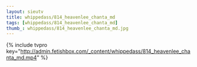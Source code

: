 ```yaml
--- 
layout: sieutv
title: whippedass/814_heavenlee_chanta_md
tags: [whippedass/814_heavenlee_chanta_md]
thumb_: whippedass/814_heavenlee_chanta_md.jpg
---
```

{% include tvpro key="http://admin.fetishbox.com/_content/whippedass/814_heavenlee_chanta_md.mp4" %} 
